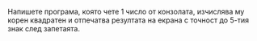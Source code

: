 Напишете програма, която чете 1 число от конзолата, изчислява му корен
квадратен и отпечатва резултата на екрана с точност до 5-тия знак след
запетаята.
